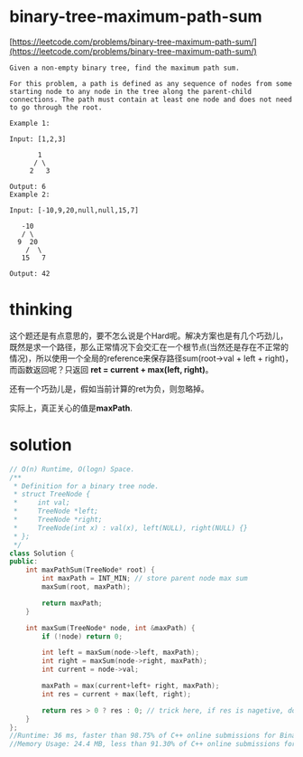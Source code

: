 # binary-tree-maximum-path-sum

[https://leetcode.com/problems/binary-tree-maximum-path-sum/](https://leetcode.com/problems/binary-tree-maximum-path-sum/)

```
Given a non-empty binary tree, find the maximum path sum.

For this problem, a path is defined as any sequence of nodes from some starting node to any node in the tree along the parent-child connections. The path must contain at least one node and does not need to go through the root.

Example 1:

Input: [1,2,3]

       1
      / \
     2   3

Output: 6
Example 2:

Input: [-10,9,20,null,null,15,7]

   -10
   / \
  9  20
    /  \
   15   7

Output: 42
```

# thinking

这个题还是有点意思的，要不怎么说是个Hard呢。解决方案也是有几个巧劲儿，既然是求一个路径，那么正常情况下会交汇在一个根节点(当然还是存在不正常的情况)，所以使用一个全局的reference来保存路径sum(root->val + left + right)，而函数返回呢？只返回 **ret = current + max(left, right)**。

还有一个巧劲儿是，假如当前计算的ret为负，则忽略掉。

实际上，真正关心的值是**maxPath**.

# solution
```c++
// O(n) Runtime, O(logn) Space.
/**
 * Definition for a binary tree node.
 * struct TreeNode {
 *     int val;
 *     TreeNode *left;
 *     TreeNode *right;
 *     TreeNode(int x) : val(x), left(NULL), right(NULL) {}
 * };
 */
class Solution {
public:
    int maxPathSum(TreeNode* root) {
        int maxPath = INT_MIN; // store parent node max sum
        maxSum(root, maxPath);

        return maxPath;
    }

    int maxSum(TreeNode* node, int &maxPath) {
        if (!node) return 0;

        int left = maxSum(node->left, maxPath);
        int right = maxSum(node->right, maxPath);
        int current = node->val;

        maxPath = max(current+left+ right, maxPath);
        int res = current + max(left, right);

        return res > 0 ? res : 0; // trick here, if res is nagetive, dont care this subtree.
    }
};
//Runtime: 36 ms, faster than 98.75% of C++ online submissions for Binary Tree Maximum Path Sum.
//Memory Usage: 24.4 MB, less than 91.30% of C++ online submissions for Binary Tree Maximum Path Sum.
```
